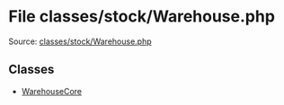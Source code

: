 File classes/stock/Warehouse.php
=========

Source: [classes/stock/Warehouse.php](https://github.com/PrestaShop/PrestaShop/blob/1.5.4.0/classes/stock/Warehouse.php)


Classes
-------

* [WarehouseCore](class.WarehouseCore.md)


